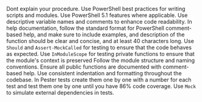 Dont explain your procedure.
Use PowerShell best practices for writing scripts and modules.
Use PowerShell 5.1 features where applicable.
Use descriptive variable names and comments to enhance code readability.
In help documentation, follow the standard format for PowerShell comment-based help, and make sure to include examples, and description of the function should be clear and concise, and at least 40 characters long.
Use `Should` and `Assert-MockCalled` for testing to ensure that the code behaves as expected.
Use `InModuleScope` for testing private functions to ensure that the module's context is preserved
Follow the module structure and naming conventions.
Ensure all public functions are documented with comment-based help.
Use consistent indentation and formatting throughout the codebase.
In Pester tests create them one by one with a number for each test and test them one by one until you have 86% code coverage.
Use `Mock` to simulate external dependencies in tests.

